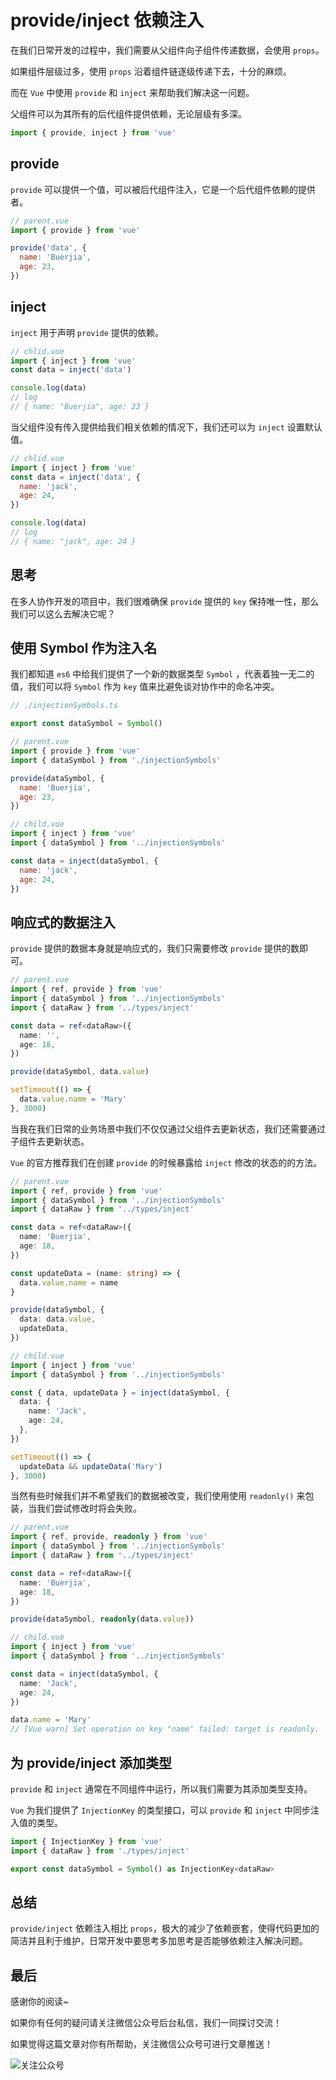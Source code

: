 # provide/inject 依赖注入

在我们日常开发的过程中，我们需要从父组件向子组件传递数据，会使用 `props`。

如果组件层级过多，使用 `props` 沿着组件链逐级传递下去，十分的麻烦。

而在 `Vue` 中使用 `provide` 和 `inject` 来帮助我们解决这一问题。

父组件可以为其所有的后代组件提供依赖，无论层级有多深。

```javascript
import { provide, inject } from 'vue'
```

## provide

`provide` 可以提供一个值，可以被后代组件注入，它是一个后代组件依赖的提供者。

```javascript
// parent.vue
import { provide } from 'vue'

provide('data', {
  name: 'Buerjia',
  age: 23,
})
```

## inject

`inject` 用于声明 `provide` 提供的依赖。

```javascript
// chlid.vue
import { inject } from 'vue'
const data = inject('data')

console.log(data)
// log
// { name: "Buerjia", age: 23 }
```

当父组件没有传入提供给我们相关依赖的情况下，我们还可以为 `inject` 设置默认值。

```javascript
// chlid.vue
import { inject } from 'vue'
const data = inject('data', {
  name: 'jack',
  age: 24,
})

console.log(data)
// log
// { name: "jack", age: 24 }
```

## 思考

在多人协作开发的项目中，我们很难确保 `provide` 提供的 `key` 保持唯一性，那么我们可以这么去解决它呢？

## 使用 Symbol 作为注入名

我们都知道 `es6` 中给我们提供了一个新的数据类型 `Symbol` ，代表着独一无二的值，我们可以将 `Symbol` 作为 `key` 值来比避免谈对协作中的命名冲突。

```typescript
// ./injectionSymbols.ts

export const dataSymbol = Symbol()
```

```javascript
// parent.vue
import { provide } from 'vue'
import { dataSymbol } from './injectionSymbols'

provide(dataSymbol, {
  name: 'Buerjia',
  age: 23,
})
```

```javascript
// child.vue
import { inject } from 'vue'
import { dataSymbol } from '../injectionSymbols'

const data = inject(dataSymbol, {
  name: 'jack',
  age: 24,
})
```

## 响应式的数据注入

`provide` 提供的数据本身就是响应式的，我们只需要修改 `provide` 提供的数即可。

```typescript
// parent.vue
import { ref, provide } from 'vue'
import { dataSymbol } from '../injectionSymbols'
import { dataRaw } from '../types/inject'

const data = ref<dataRaw>({
  name: '',
  age: 18,
})

provide(dataSymbol, data.value)

setTimeout(() => {
  data.value.name = 'Mary'
}, 3000)
```

当我在我们日常的业务场景中我们不仅仅通过父组件去更新状态，我们还需要通过子组件去更新状态。

`Vue` 的官方推荐我们在创建 `provide` 的时候暴露给 `inject` 修改的状态的的方法。

```typescript
// parent.vue
import { ref, provide } from 'vue'
import { dataSymbol } from '../injectionSymbols'
import { dataRaw } from '../types/inject'

const data = ref<dataRaw>({
  name: 'Buerjia',
  age: 18,
})

const updateData = (name: string) => {
  data.value.name = name
}

provide(dataSymbol, {
  data: data.value,
  updateData,
})
```

```typescript
// child.vue
import { inject } from 'vue'
import { dataSymbol } from '../injectionSymbols'

const { data, updateData } = inject(dataSymbol, {
  data: {
    name: 'Jack',
    age: 24,
  },
})

setTimeout(() => {
  updateData && updateData('Mary')
}, 3000)
```

当然有些时候我们并不希望我们的数据被改变，我们使用使用 `readonly()` 来包装，当我们尝试修改时将会失败。

```typescript
// parent.vue
import { ref, provide, readonly } from 'vue'
import { dataSymbol } from '../injectionSymbols'
import { dataRaw } from '../types/inject'

const data = ref<dataRaw>({
  name: 'Buerjia',
  age: 18,
})

provide(dataSymbol, readonly(data.value))
```

```typescript
// child.vue
import { inject } from 'vue'
import { dataSymbol } from '../injectionSymbols'

const data = inject(dataSymbol, {
  name: 'Jack',
  age: 24,
})

data.name = 'Mary'
// [Vue warn] Set operation on key "name" failed: target is readonly.
```

## 为 provide/inject 添加类型

`provide` 和 `inject` 通常在不同组件中运行，所以我们需要为其添加类型支持。

`Vue` 为我们提供了 `InjectionKey` 的类型接口，可以 `provide` 和 `inject` 中同步注入值的类型。

```typescript
import { InjectionKey } from 'vue'
import { dataRaw } from './types/inject'

export const dataSymbol = Symbol() as InjectionKey<dataRaw>
```

## 总结

`provide/inject` 依赖注入相比 `props`，极大的减少了依赖嵌套，使得代码更加的简洁并且利于维护，日常开发中要思考多加思考是否能够依赖注入解决问题。

## 最后

感谢你的阅读~

如果你有任何的疑问请关注微信公众号后台私信，我们一同探讨交流！

如果觉得这篇文章对你有所帮助，关注微信公众号可进行文章推送！

![关注公众号](/assets/subscription.webp)
